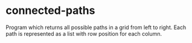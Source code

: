 # connected-paths
Program which returns all possible paths in a grid from left to right. Each path is represented as a list with row position for each column.

